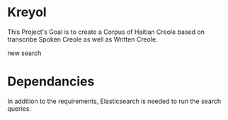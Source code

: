 Kreyol
======
This Project's Goal is to create a Corpus of Haitian Creole based on transcribe Spoken Creole as well as Written Creole. 

new search

Dependancies
======

In addition to the requirements, Elasticsearch is needed to run the search queries. 
